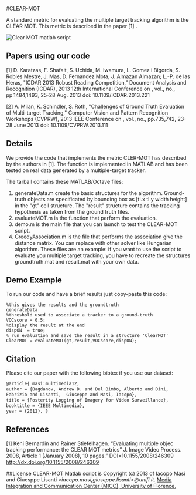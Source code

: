 #CLEAR-MOT

A standard metric for evaluating the multiple target tracking algorithm is the CLEAR MOT.  This metric is described in the paper [1] .

![Clear MOT matlab script](http://www.micc.unifi.it/masi/wp-content/uploads/2012/05/Schermata-05-2456054-alle-17.53.02.png)

## Papers using our code

[1] D. Karatzas, F. Shafait, S. Uchida, M. Iwamura, L. Gomez i Bigorda, S. Robles Mestre, J. Mas, D. Fernandez Mota, J. Almazan Almazan; L.-P. de las Heras, "ICDAR 2013 Robust Reading Competition," Document Analysis and Recognition (ICDAR), 2013 12th International Conference on , vol., no., pp.1484,1493, 25-28 Aug. 2013 doi: 10.1109/ICDAR.2013.221

[2] A. Milan, K. Schindler, S. Roth, "Challenges of Ground Truth Evaluation of Multi-target Tracking," Computer Vision and Pattern Recognition Workshops (CVPRW), 2013 IEEE Conference on , vol., no., pp.735,742, 23-28 June 2013 doi: 10.1109/CVPRW.2013.111

## Details

We provide the code that implements the metric CLER-MOT has described by the authors in [1]. The function is implemented in MATLAB and has been tested
on real data generated by a multiple-target tracker.

The tarball contains these MATLAB/Octave files:

1. generateData.m create the basic structures for the algorithm. Ground-truth objects are specificated by bounding box as [tl.x tl.y width height] in the "gt" cell structure. The "result" structure contains the tracking hypothesis as taken from the ground truth files. 
1. evaluateMOT.m is the function that perform the evaluation.
1. demo.m is the main file that you can launch to test the CLEAR-MOT script.
1. GreedyAssociation.m is the file that performs the association give the distance matrix. You can replace with other solver like Hungarian algorithm. These files are an example: if you want to use the script to evaluate you multiple target tracking, you have to recreate the structures groundtruth.mat and result.mat with your own data.


## Demo Example
To run our code and have a brief results just copy-paste this code:
	
	%this gives the results and the groundtruth
	generateData
	%threshold used to associate a tracker to a ground-truth
	VOCscore = 0.5;
	%display the result at the end
	dispON  = true;
	% run evaluation and save the result in a structure 'ClearMOT'
	ClearMOT = evaluateMOT(gt,result,VOCscore,dispON);


## Citation

Please cite our paper with the following bibtex if you use our dataset:

``` latex
@article{ masi:multimedia12,
author = {Bagdanov, Andrew D. and Del Bimbo, Alberto and Dini, 
Fabrizio and Lisanti,  Giuseppe and Masi, Iacopo},
title = {Posterity Logging of Imagery for Video Surveillance},
booktitle = {IEEE Multimedia},
year = {2012}, }
```

## References

[1] Keni Bernardin and Rainer Stiefelhagen. “Evaluating multiple
objec tracking performance: the CLEAR MOT metrics” J. Image Video
Process. 2008, Article 1 (January 2008), 10 pages.” DOI=10.1155/2008/246309
http://dx.doi.org/10.1155/2008/246309

##License
CLEAR-MOT Matlab script is Copyright (c) 2013 of Iacopo Masi and Giuesppe Lisanti *\<iacopo.masi,giuseppe.lisanti\>@unifi.it*.
[Media Integration and Communication Center (MICC), University of Florence. ](http://www.micc.unifi.it/vim)
